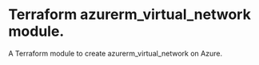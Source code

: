 # Terraform azurerm_virtual_network module.

A Terraform module to create azurerm_virtual_network on Azure.
